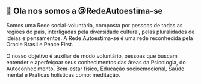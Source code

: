 <h2>👋 Ola nos somos a @RedeAutoestima-se</h2>

  Somos uma Rede social-voluntária, composta por pessoas de todas as regiões do país, interligadas pela diversidade 
cultural, pelas pluralidades de ideias e pensamentos. A Rede Autoestima-se é uma rede reconhecida pela Oracle Brasil e 
Peace First.

  O nosso objetivo é auxiliar de modo voluntário, pessoas que buscam entender e aperfeiçoar seus conhecimentos das áreas
da Psicologia, do Autoconhecimento, Bem-estar físico, Educação socioemocional, Saúde mental e Práticas holísticas como: 
meditação.
